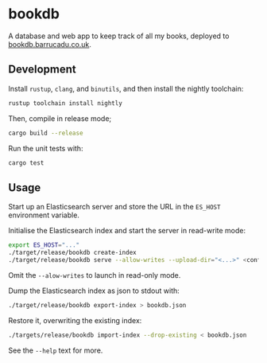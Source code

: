 bookdb
======

A database and web app to keep track of all my books, deployed to
[bookdb.barrucadu.co.uk](https://bookdb.barrucadu.co.uk/).


Development
-----------

Install `rustup`, `clang`, and `binutils`, and then install the
nightly toolchain:

```bash
rustup toolchain install nightly
```

Then, compile in release mode;

```bash
cargo build --release
```

Run the unit tests with:

```bash
cargo test
```


Usage
-----

Start up an Elasticsearch server and store the URL in the `ES_HOST` environment
variable.

Initialise the Elasticsearch index and start the server in read-write mode:

```bash
export ES_HOST="..."
./target/release/bookdb create-index
./target/release/bookdb serve --allow-writes --upload-dir="<...>" <config file>
```

Omit the `--alow-writes` to launch in read-only mode.

Dump the Elasticsearch index as json to stdout with:

```bash
./target/release/bookdb export-index > bookdb.json
```

Restore it, overwriting the existing index:

```bash
./targets/release/bookdb import-index --drop-existing < bookdb.json
```

See the `--help` text for more.
